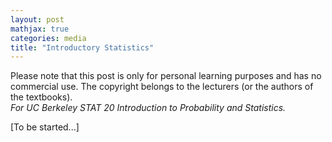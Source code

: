 ```yaml
---
layout: post
mathjax: true
categories: media
title: "Introductory Statistics"
---
```


Please note that this post is only for personal learning purposes and has no commercial use. The copyright belongs to the lecturers (or the authors of the textbooks).    
*For UC Berkeley STAT 20 Introduction to Probability and Statistics.* 

[To be started...]
